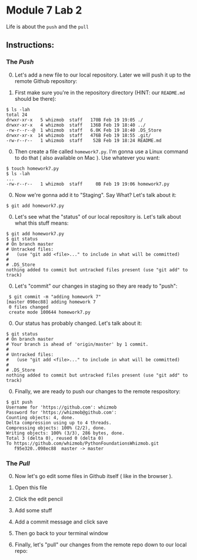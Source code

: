 # Module 7 Lab 2

Life is about the `push` and the `pull`

## Instructions:

### The *Push*
0. Let's add a new file to our local repository. Later we will push it up to the remote Github repository:

0. First make sure you're in the repository directory (HINT: our `README.md` should be there):

  ```
  $ ls -lah
  total 24
  drwxr-xr-x   5 whizmob  staff   170B Feb 19 19:05 ./
  drwxr-xr-x   4 whizmob  staff   136B Feb 19 18:40 ../
  -rw-r--r--@  1 whizmob  staff   6.0K Feb 19 18:40 .DS_Store
  drwxr-xr-x  14 whizmob  staff   476B Feb 19 18:55 .git/
  -rw-r--r--   1 whizmob  staff    52B Feb 19 18:24 README.md
  ```
  
0. Then create a file called `homework7.py`. I'm gonna use a Linux command to do that ( also available on Mac ). 
Use whatever you want:
  ```
  $ touch homework7.py
  $ ls -lah
  ...
  -rw-r--r--   1 whizmob  staff     0B Feb 19 19:06 homework7.py
  ```
  
0. Now we're gonna add it to "Staging". Say What? Let's talk about it:
  ```
  $ git add homework7.py
  ```

0. Let's see what the "status" of our local repository is. Let's talk about what this stuff means:
  ```
  $ git add homework7.py 
  $ git status
  # On branch master
  # Untracked files:
  #   (use "git add <file>..." to include in what will be committed)
  #
  #	.DS_Store
  nothing added to commit but untracked files present (use "git add" to track)
  ```
  
0. Let's "commit" our changes in staging so they are ready to "push":
  ```
   $ git commit -m "adding homework 7"
  [master 098ec88] adding homework 7
   0 files changed
   create mode 100644 homework7.py
  ```
0. Our status has probably changed. Let's talk about it:
  ```
  $ git status
  # On branch master
  # Your branch is ahead of 'origin/master' by 1 commit.
  #
  # Untracked files:
  #   (use "git add <file>..." to include in what will be committed)
  #
  #	.DS_Store
  nothing added to commit but untracked files present (use "git add" to track)
  ```
  
0. Finally, we are ready to push our changes to the remote respository:
  ```
  $ git push
  Username for 'https://github.com': whizmob
  Password for 'https://whizmob@github.com': 
  Counting objects: 4, done.
  Delta compression using up to 4 threads.
  Compressing objects: 100% (2/2), done.
  Writing objects: 100% (3/3), 286 bytes, done.
  Total 3 (delta 0), reused 0 (delta 0)
  To https://github.com/whizmob/PythonFoundationsWhizmob.git
     f95e320..098ec88  master -> master
  ```
  
### The *Pull*

0. Now let's go edit some files in Github itself ( like in the browser ).

0. Open this file

0. Click the edit pencil

0. Add some stuff

0. Add a commit message and click save

0. Then go back to your terminal window

0. Finally, let's "pull" our changes from the remote repo down to our local repo:


  
  
